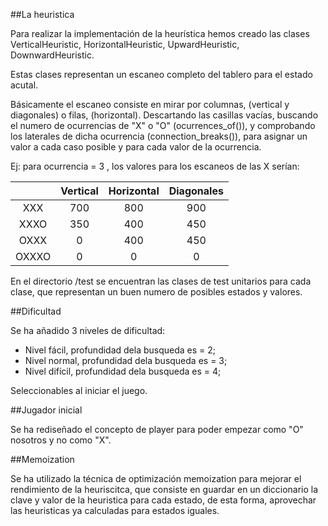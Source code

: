 ##La heuristica

Para realizar la implementación de la heurística hemos creado las clases
VerticalHeuristic, HorizontalHeuristic, UpwardHeuristic,
DownwardHeuristic.

Estas clases representan un escaneo completo del tablero para el estado acutal.

Básicamente el escaneo consiste en mirar por columnas, (vertical y diagonales) o filas, (horizontal).
Descartando las casillas vacías, buscando el numero de ocurrencias de "X" o "O" (ocurrences_of()), y comprobando
los laterales de dicha ocurrencia (connection_breaks()), para asignar un valor a cada caso posible y para cada
valor de la ocurrencia.

Ej: para ocurrencia = 3 , los valores para los escaneos de las X serían:

|       | Vertical | Horizontal | Diagonales |
|:-----:|:--------:|:----------:|:----------:|
|   XXX |    700   |     800    |     900    |
|  XXXO |    350   |     400    |     450    |
|  OXXX |     0    |     400    |     450    |
| OXXXO |     0    |      0     |      0     |


En el directorio /test se encuentran las clases de test unitarios para cada clase, que representan un buen numero
de posibles estados y valores.

##Dificultad

Se ha añadido 3 niveles de dificultad:

* Nivel fácil, profundidad dela busqueda es = 2;
* Nivel normal, profundidad dela busqueda es = 3;
* Nivel difícil, profundidad dela busqueda es = 4;

Seleccionables al iniciar el juego.

##Jugador inicial

Se ha rediseñado el concepto de player para poder empezar como "O" nosotros y no como "X".


##Memoization

Se ha utilizado la técnica de optimización memoization para mejorar el rendimiento de la heuriscitca, que
consiste en guardar en un diccionario la clave y valor de la heuristica para cada estado, de esta forma,
aprovechar las heuristicas ya calculadas para estados iguales.
